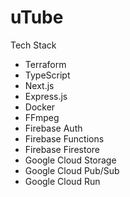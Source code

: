 # uTube
Tech Stack
* Terraform
* TypeScript
* Next.js
* Express.js
* Docker
* FFmpeg
* Firebase Auth
* Firebase Functions
* Firebase Firestore
* Google Cloud Storage
* Google Cloud Pub/Sub
* Google Cloud Run

